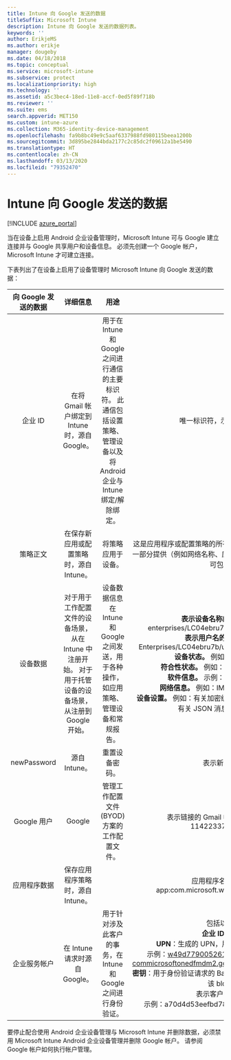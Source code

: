 ```yaml
---
title: Intune 向 Google 发送的数据
titleSuffix: Microsoft Intune
description: Intune 向 Google 发送的数据列表。
keywords: ''
author: ErikjeMS
ms.author: erikje
manager: dougeby
ms.date: 04/18/2018
ms.topic: conceptual
ms.service: microsoft-intune
ms.subservice: protect
ms.localizationpriority: high
ms.technology: ''
ms.assetid: a5c3bec4-18ed-11e8-accf-0ed5f89f718b
ms.reviewer: ''
ms.suite: ems
search.appverid: MET150
ms.custom: intune-azure
ms.collection: M365-identity-device-management
ms.openlocfilehash: fa9b8bc49e9c5aaf6337988fd980115beea1200b
ms.sourcegitcommit: 3d895be2844bda2177c2c85dc2f09612a1be5490
ms.translationtype: HT
ms.contentlocale: zh-CN
ms.lasthandoff: 03/13/2020
ms.locfileid: "79352470"
---
```

# <a name="data-intune-sends-to-google"></a>Intune 向 Google 发送的数据

[!INCLUDE [azure_portal](../includes/azure_portal.md)]

当在设备上启用 Android 企业设备管理时，Microsoft Intune 可与 Google 建立连接并与 Google 共享用户和设备信息。 必须先创建一个 Google 帐户，Microsoft Intune 才可建立连接。

下表列出了在设备上启用了设备管理时 Microsoft Intune 向 Google 发送的数据：


| 向 Google 发送的数据 | 详细信息 | 用途 | 示例 |
|:---:|:---:|:---:|:---:|
| 企业 ID | 在将 Gmail 帐户绑定到 Intune 时，源自 Google。 | 用于在 Intune 和 Google 之间进行通信的主要标识符。  此通信包括设置策略、管理设备以及将 Android 企业与 Intune 绑定/解除绑定。 | 唯一标识符，示例格式：LC04eik8a6 |
| 策略正文 | 在保存新应用或配置策略时，源自 Intune。 | 将策略应用于设备。 | 这是应用程序或配置策略的所有已配置设置的集合。 如果作为策略的一部分提供（例如网络名称、应用程序名称和特定于应用的设置），则可包含客户信息。 |
| 设备数据 | 对于用于工作配置文件的设备场景，从在 Intune 中注册开始。 对于用于托管设备的设备场景，从注册到 Google 开始。 | 设备数据信息在 Intune 和 Google 之间发送，用于各种操作，如应用策略、管理设备和常规报告。 | **表示设备名称的唯一标识符。** 示例：enterprises/LC04ebru7b/devices/3592d971168f9ae4<br>**表示用户名的唯一标识符。** 例如：Enterprises/LC04ebru7b/users/116838519924207449711<br>**设备状态。** 例如：活动、已禁用、预配。<br>**符合性状态。** 例如：设置不受支持、缺少必需应用<br>**软件信息。** 示例：软件版本和修补程序级别。<br>**网络信息。** 例如：IMEI、MEID、WifiMacAddress<br>**设备设置。** 例如：有关加密级别及设备是否允许未知应用的信息。<br> 有关 JSON 消息的示例，请参阅下文。 |
| newPassword | 源自 Intune。 | 重置设备密码。 | 表示新密码的字符串。 |
| Google 用户 | Google | 管理工作配置文件 (BYOD) 方案的工作配置文件。 | 表示链接的 Gmail 帐户的唯一标识符。 例如：114223373813435875042 |
| 应用程序数据 | 保存应用程序策略时，源自 Intune。 |  | 应用程序名称字符串。 示例：app:com.microsoft.windowsintune.companyportal |
| 企业服务帐户 | 在 Intune 请求时源自 Google。 | 用于针对涉及此客户的事务，在 Intune 和 Google 之间进行身份验证。 | 包括以下几个部分：<br> **企业 ID**：如前文所述。<br>**UPN**：生成的 UPN，用于代表客户进行的身份验证。<br>示例：w49d77900526190e26708c31c9e8a0@pfwp-commicrosoftonedfmdm2.google.com.iam.gserviceaccount.com<br>**密钥**：用于身份验证请求的 Base64 编码 blob，在服务中存储加密，该 blob 如下所示：<br> 表示客户密钥的唯一标识符<br>示例：a70d4d53eefbd781ce7ad6a6495c65eb15e74f1f |


要停止配合使用 Android 企业设备管理与 Microsoft Intune 并删除数据，必须禁用 Microsoft Intune Android 企业设备管理并删除 Google 帐户。 请参阅 Google 帐户如何执行帐户管理。


